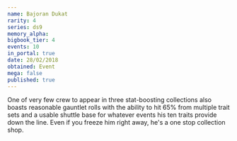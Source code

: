 ```yaml
---
name: Bajoran Dukat
rarity: 4
series: ds9
memory_alpha:
bigbook_tier: 4
events: 10
in_portal: true
date: 28/02/2018
obtained: Event
mega: false
published: true
---
```


One of very few crew to appear in three stat-boosting collections also boasts reasonable gauntlet rolls with the ability to hit 65% from multiple trait sets and a usable shuttle base for whatever events his ten traits provide down the line. Even if you freeze him right away, he's a one stop collection shop.
